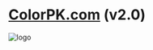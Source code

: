 # [ColorPK.com](http://www.colorpk.com)  (v2.0)
![logo](https://github.com/zj1926/vp2/blob/master/logo.png "colorpk.com")
